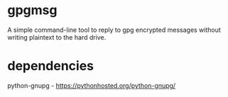 gpgmsg
======

A simple command-line tool to reply to gpg encrypted messages without writing plaintext to the hard drive.

dependencies
============

python-gnupg - https://pythonhosted.org/python-gnupg/
